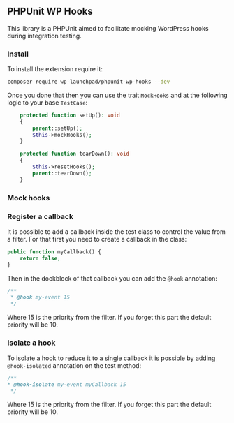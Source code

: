 ## PHPUnit WP Hooks

This library is a PHPUnit aimed to facilitate mocking WordPress hooks during integration testing.

### Install

To install the extension require it:
```bash
composer require wp-launchpad/phpunit-wp-hooks --dev
```

Once you done that then you can use the trait ``MockHooks`` and at the following logic to your base `TestCase`:
```php
    protected function setUp(): void
    {
        parent::setUp();
        $this->mockHooks();
    }

    protected function tearDown(): void
    {
        $this->resetHooks();
        parent::tearDown();
    }
```

### Mock hooks

### Register a callback
It is possible to add a callback inside the test class to control the value from a filter.
For that first you need to create a callback in the class:
```php
public function myCallback() {
    return false;
}
```
Then in the dockblock of that callback you can add the `@hook` annotation:
```php
/** 
 * @hook my-event 15
 */ 
```
Where 15 is the priority from the filter. If you forget this part the default priority will be 10.

### Isolate a hook
To isolate a hook to reduce it to a single callback it is possible by adding `@hook-isolated` annotation on the test method:
```php
/**
* @hook-isolate my-event myCallback 15
 */
```
Where 15 is the priority from the filter. If you forget this part the default priority will be 10.